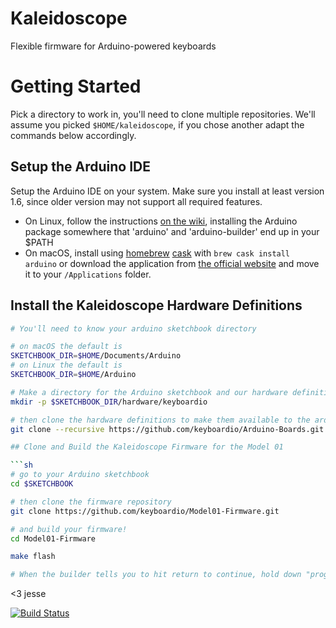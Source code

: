 # Kaleidoscope

Flexible firmware for Arduino-powered keyboards

# Getting Started

Pick a directory to work in, you'll need to clone multiple repositories. We'll assume you picked `$HOME/kaleidoscope`, if you chose another adapt the commands below accordingly.

## Setup the Arduino IDE

Setup the Arduino IDE on your system. Make sure you install at least version 1.6, since older version may not support all required features.

* On Linux, follow the instructions [on the wiki](https://github.com/keyboardio/Kaleidoscope/wiki/Arduino-Setup-Linux), installing the Arduino package somewhere that 'arduino' and 'arduino-builder' end up in your $PATH
* On macOS, install using [homebrew](http://brew.sh/) [cask](https://caskroom.github.io/) with `brew cask install arduino` or download the application from [the official website](https://www.arduino.cc/en/Main/Software) and move it to your `/Applications` folder.

## Install the Kaleidoscope Hardware Definitions

```sh
# You'll need to know your arduino sketchbook directory

# on macOS the default is
SKETCHBOOK_DIR=$HOME/Documents/Arduino
# on Linux the default is
SKETCHBOOK_DIR=$HOME/Arduino

# Make a directory for the Arduino sketchbook and our hardware definitions
mkdir -p $SKETCHBOOK_DIR/hardware/keyboardio

# then clone the hardware definitions to make them available to the arduino environment
git clone --recursive https://github.com/keyboardio/Arduino-Boards.git $SKETCHBOOK_DIR/hardware/keyboardio/avr

## Clone and Build the Kaleidoscope Firmware for the Model 01

```sh
# go to your Arduino sketchbook
cd $SKETCHBOOK

# then clone the firmware repository
git clone https://github.com/keyboardio/Model01-Firmware.git

# and build your firmware!
cd Model01-Firmware

make flash

# When the builder tells you to hit return to continue, hold down "prog" on your keyboard and hit return.

```

<3 jesse

[![Build Status](https://travis-ci.org/keyboardio/Model01-Firmware.svg?branch=master)](https://travis-ci.org/keyboardio/Model01-Firmware)
